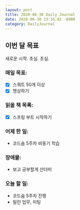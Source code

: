```yaml
---
layout: post
title: 2020-06-30 Daily Journal
date: 2020-06-30 23:16:01 -0900
category: DailyJournal
---
```


## 이번 달 목표
새로운 시작. 초심. 초심.

### 매일 목표:
- [x] 스쿼트 50개 이상
- [x] 명상하기

### 읽을 책 목록:
- [x] 스프링 부트 시작하기

### 어제 한 일:
* 코드숨 5주차 비동기 학습

### 장애물:
* 보고 공부할게 산더미

### 오늘 할 일:
* 코드숨 5주차 진행
* 밀린 업무, 미팅
